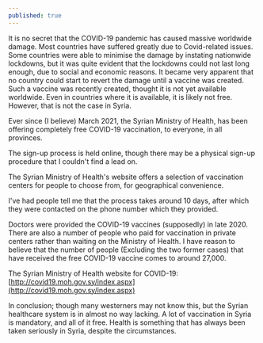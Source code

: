 ```yaml
---
published: true
---
```

It is no secret that the COVID-19 pandemic has caused massive worldwide damage. Most countries have suffered greatly due to Covid-related issues. Some countries were able to minimise the damage by instating nationwide lockdowns, but it was quite evident that the lockdowns could not last long enough, due to social and economic reasons. 
It became very apparent that no country could start to revert the damage until a vaccine was created. 
Such a vaccine was recently created, thought it is not yet available worldwide. 
Even in countries where it is available, it is likely not free. However, that is not the case in Syria. 

Ever since (I believe) March 2021, the Syrian Ministry of Health, has been offering completely free COVID-19 vaccination, to everyone, in all provinces. 

The sign-up process is held online, though there may be a physical sign-up procedure that I couldn't find a lead on. 

The Syrian Ministry of Health's website offers a selection of vaccination centers for people to choose from, for geographical convenience. 

I've had people tell me that the process takes around 10 days, after which they were contacted on the phone number which they provided. 


Doctors were provided the COVID-19 vaccines (supposedly) in late 2020. There are also a number of people who paid for vaccination in private centers rather than waiting on the Ministry of Health. I have reason to believe that the number of people (Excluding the two former cases) that have received the free COVID-19 vaccine comes to around 27,000. 

The Syrian Ministry of Health website for COVID-19: [http://covid19.moh.gov.sy/index.aspx](http://covid19.moh.gov.sy/index.aspx)

In conclusion; though many westerners may not know this, but the Syrian healthcare system is in almost no way lacking. A lot of vaccination in Syria is mandatory, and all of it free. Health is something that has always been taken seriously in Syria, despite the circumstances.
